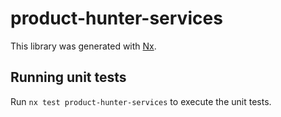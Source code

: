 # product-hunter-services

This library was generated with [Nx](https://nx.dev).

## Running unit tests

Run `nx test product-hunter-services` to execute the unit tests.
